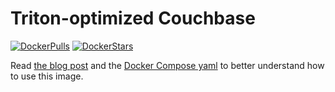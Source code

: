 # Triton-optimized Couchbase

[![DockerPulls](https://img.shields.io/docker/pulls/misterbisson/triton-couchbase.svg)](https://registry.hub.docker.com/u/misterbisson/triton-couchbase/)
[![DockerStars](https://img.shields.io/docker/stars/misterbisson/triton-couchbase.svg)](https://registry.hub.docker.com/u/misterbisson/triton-couchbase/)

Read [the blog post](https://www.joyent.com/blog/couchbase-in-docker-containers) and the [Docker Compose yaml](https://github.com/misterbisson/clustered-couchbase-in-containers) to better understand how to use this image.
